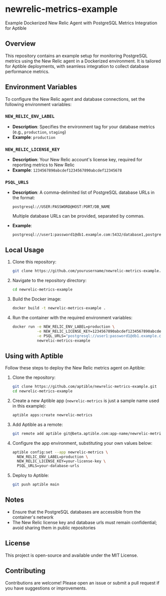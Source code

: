 # newrelic-metrics-example

Example Dockerized New Relic Agent with PostgreSQL Metrics Integration for Aptible

## Overview

This repository contains an example setup for monitoring PostgreSQL metrics using the New Relic agent in a Dockerized environment. It is tailored for Aptible deployments, with seamless integration to collect database performance metrics.

## Environment Variables

To configure the New Relic agent and database connections, set the following environment variables:

### `NEW_RELIC_ENV_LABEL`

* **Description**: Specifies the environment tag for your database metrics (e.g., `production`, `staging`)
* **Example**: `production`

### `NEW_RELIC_LICENSE_KEY`

* **Description**: Your New Relic account's license key, required for reporting metrics to New Relic
* **Example**: `1234567890abcdef1234567890abcdef12345678`

### `PSQL_URLS`

* **Description**: A comma-delimited list of PostgreSQL database URLs in the format:
  ```
  postgresql://USER:PASSWORD@HOST:PORT/DB_NAME
  ```
  Multiple database URLs can be provided, separated by commas.

* **Example**:
  ```
  postgresql://user1:password1@db1.example.com:5432/database1,postgresql://user2:password2@db2.example.com:5432/database2
  ```

## Local Usage

1. Clone this repository:
   ```bash
   git clone https://github.com/yourusername/newrelic-metrics-example.git
   ```

2. Navigate to the repository directory:
   ```bash
   cd newrelic-metrics-example
   ```

3. Build the Docker image:
   ```bash
   docker build -t newrelic-metrics-example .
   ```

4. Run the container with the required environment variables:
   ```bash
   docker run -e NEW_RELIC_ENV_LABEL=production \
              -e NEW_RELIC_LICENSE_KEY=1234567890abcdef1234567890abcdef12345678 \
              -e PSQL_URLS="postgresql://user1:password1@db1.example.com:5432/database1,postgresql://user2:password2@db2.example.com:5432/database2" \
              newrelic-metrics-example
   ```

## Using with Aptible

Follow these steps to deploy the New Relic metrics agent on Aptible:

1. Clone the repository:
   ```bash
   git clone https://github.com/aptible/newrelic-metrics-example.git
   cd newrelic-metrics-example
   ```

2. Create a new Aptible app (`newrelic-metrics` is just a sample name used in this example):
   ```bash
   aptible apps:create newrelic-metrics
   ```

3. Add Aptible as a remote:
   ```bash
   git remote add aptible git@beta.aptible.com:app-name/newrelic-metrics.git
   ```

4. Configure the app environment, substituting your own values below:
   ```bash
   aptible config:set --app newrelic-metrics \
     NEW_RELIC_ENV_LABEL=production \
     NEW_RELIC_LICENSE_KEY=your-license-key \
     PSQL_URLS=your-database-urls
   ```

5. Deploy to Aptible:
   ```bash
   git push aptible main
   ```

## Notes

* Ensure that the PostgreSQL databases are accessible from the container's network
* The New Relic license key and database urls must remain confidential; avoid sharing them in public repositories

## License

This project is open-source and available under the MIT License.

## Contributing

Contributions are welcome! Please open an issue or submit a pull request if you have suggestions or improvements.
